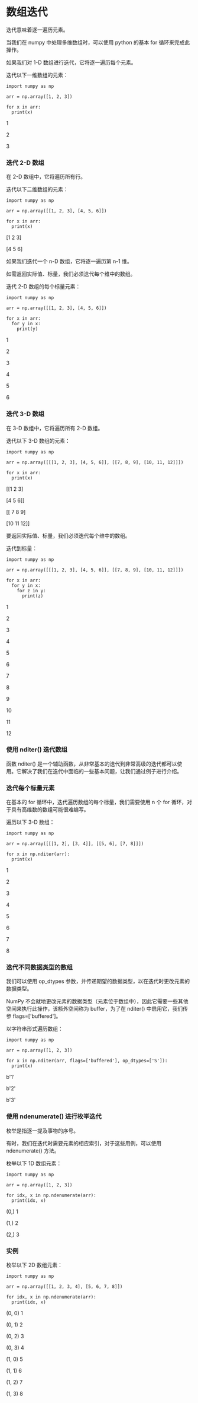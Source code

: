 # 数组迭代

迭代意味着逐一遍历元素。

当我们在 numpy 中处理多维数组时，可以使用 python 的基本 for 循环来完成此操作。

如果我们对 1-D 数组进行迭代，它将逐一遍历每个元素。

迭代以下一维数组的元素：

```
import numpy as np

arr = np.array([1, 2, 3])

for x in arr:
  print(x)
```

1

2

3

### 迭代 2-D 数组

在 2-D 数组中，它将遍历所有行。

迭代以下二维数组的元素：

```
import numpy as np

arr = np.array([[1, 2, 3], [4, 5, 6]])

for x in arr:
  print(x)
```

[1 2 3]

[4 5 6]

如果我们迭代一个 n-D 数组，它将逐一遍历第 n-1 维。

如需返回实际值、标量，我们必须迭代每个维中的数组。

迭代 2-D 数组的每个标量元素：

```
import numpy as np

arr = np.array([[1, 2, 3], [4, 5, 6]])

for x in arr:
  for y in x:
    print(y)
```

1

2

3

4

5

6

### 迭代 3-D 数组

在 3-D 数组中，它将遍历所有 2-D 数组。

迭代以下 3-D 数组的元素：

```
import numpy as np

arr = np.array([[[1, 2, 3], [4, 5, 6]], [[7, 8, 9], [10, 11, 12]]])

for x in arr:
  print(x)
```

[[1 2 3]

[4 5 6]]

[[ 7 8 9]

[10 11 12]]

要返回实际值、标量，我们必须迭代每个维中的数组。

迭代到标量：

```
import numpy as np

arr = np.array([[[1, 2, 3], [4, 5, 6]], [[7, 8, 9], [10, 11, 12]]])

for x in arr:
  for y in x:
    for z in y:
      print(z)
```

1

2

3

4

5

6

7

8

9

10

11

12

### 使用 nditer() 迭代数组

函数 nditer() 是一个辅助函数，从非常基本的迭代到非常高级的迭代都可以使用。它解决了我们在迭代中面临的一些基本问题，让我们通过例子进行介绍。

### 迭代每个标量元素

在基本的 for 循环中，迭代遍历数组的每个标量，我们需要使用 n 个 for 循环，对于具有高维数的数组可能很难编写。

遍历以下 3-D 数组：

```
import numpy as np

arr = np.array([[[1, 2], [3, 4]], [[5, 6], [7, 8]]])

for x in np.nditer(arr):
  print(x)
```

1

2

3

4

5

6

7

8

### 迭代不同数据类型的数组

我们可以使用 op_dtypes 参数，并传递期望的数据类型，以在迭代时更改元素的数据类型。

NumPy 不会就地更改元素的数据类型（元素位于数组中），因此它需要一些其他空间来执行此操作，该额外空间称为 buffer，为了在 nditer() 中启用它，我们传参 flags=['buffered']。

以字符串形式遍历数组：

```
import numpy as np

arr = np.array([1, 2, 3])

for x in np.nditer(arr, flags=['buffered'], op_dtypes=['S']):
  print(x)
```

b'1'

b'2'

b'3'

### 使用 ndenumerate() 进行枚举迭代

枚举是指逐一提及事物的序号。

有时，我们在迭代时需要元素的相应索引，对于这些用例，可以使用 ndenumerate() 方法。

枚举以下 1D 数组元素：

```
import numpy as np

arr = np.array([1, 2, 3])

for idx, x in np.ndenumerate(arr):
  print(idx, x)
```

(0,) 1

(1,) 2

(2,) 3

### 实例

枚举以下 2D 数组元素：

```
import numpy as np

arr = np.array([[1, 2, 3, 4], [5, 6, 7, 8]])

for idx, x in np.ndenumerate(arr):
  print(idx, x)
```

(0, 0) 1

(0, 1) 2

(0, 2) 3

(0, 3) 4

(1, 0) 5

(1, 1) 6

(1, 2) 7

(1, 3) 8